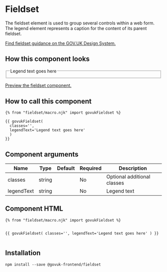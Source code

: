 

<h1 class="govuk-u-heading-36">
Fieldset
</h1>

<p class="govuk-u-core-24">
  The fieldset element is used to group several controls within a web form.
  The legend element represents a caption for the content of its parent fieldset.
</p>

<p class="govuk-u-copy-19">
  <a href="">Find fieldset guidance on the GOV.UK Design System.</a>
</p>

<h2 class="govuk-u-heading-24">How this component looks</h2>

<div>

<fieldset class="govuk-c-fieldset ">
  <legend class="govuk-c-fieldset__legend">
    Legend text goes here
  </legend>
</fieldset>

</div>

<p class="govuk-u-copy-19">
<a href="http://govuk-frontend-review.herokuapp.com/components/fieldset/preview">Preview the fieldset component.
</a>
</p>

  <h2 class="govuk-u-heading-24">How to call this component</h2>

  <pre><code>{% from &quot;fieldset/macro.njk&quot; import govukFieldset %}

{{ govukFieldset(
  classes=&#39;&#39;,
  legendText=&#39;Legend text goes here&#39;
  )
}}
</code></pre>

<h2 class="govuk-u-heading-24">Component arguments</h2>

<div>

<!-- TODO: Use the table macro here and pass it component argument data -->
| Name        | Type    | Default | Required  | Description
|---          |---      |---      |---        |---
| classes     | string  |         | No        | Optional additional classes
| legendText  | string  |         | No        | Legend text

</div>

<h2 class="govuk-u-heading-24">Component HTML</h2>
<pre><code>{% from &quot;fieldset/macro.njk&quot; import govukFieldset %}

{{ govukFieldset(
  classes=&#39;&#39;,
  legendText=&#39;Legend text goes here&#39;
  )
}}
</code></pre>

<h2 class="govuk-u-heading-24">Installation</h2>
<pre><code>npm install --save @govuk-frontend/fieldset</code></pre>

